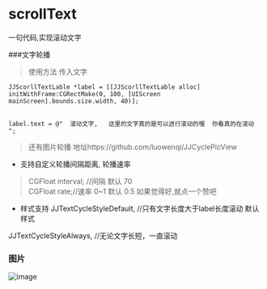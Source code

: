 # scrollText
一句代码,实现滚动文字

###文字轮播

>使用方法  传入文字
```
JJScorllTextLable *label = [[JJScorllTextLable alloc] initWithFrame:CGRectMake(0, 100, [UIScreen mainScreen].bounds.size.width, 40)];


label.text = @"  滚动文字,   这里的文字真的是可以进行滚动的喔  你看真的在滚动 ";
```

> 还有图片轮播 地址https://github.com/luowenqi/JJCyclePicView

* 支持自定义轮播间隔距离, 轮播速率   
> CGFloat interval; //间隔 默认 70  
 CGFloat rate;//速率 0~1 默认 0.5
 如果觉得好,就点一个赞吧
 
* 样式支持
 JJTextCycleStyleDefault, //只有文字长度大于label长度滚动   默认样式

 JJTextCycleStyleAlways, //无论文字长短，一直滚动  
 

### 图片

![image](https://github.com/luowenqi/scrollText/blob/master/WQ滚动文字/滚动文字/ScreenShots/Untitled2.gif)
